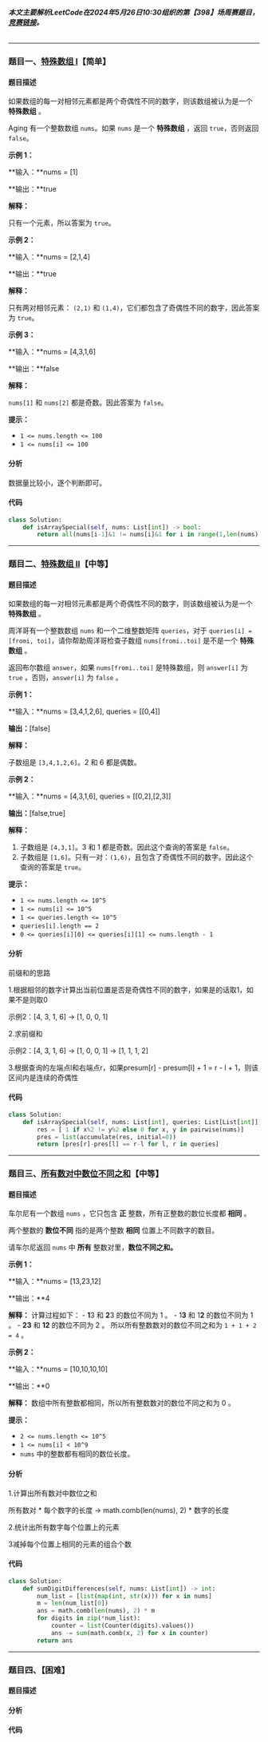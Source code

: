 ###### **本文主要解析LeetCode在2024年5月26日10:30组织的第【398】场周赛题目，**[**竞赛链接**](https://leetcode.cn/contest/weekly-contest-398)**。**

---

### 题目一、[特殊数组 I](https://leetcode.cn/contest/weekly-contest-398/problems/special-array-i/)【简单】

#### 题目描述

如果数组的每一对相邻元素都是两个奇偶性不同的数字，则该数组被认为是一个 **特殊数组** 。

Aging 有一个整数数组 `nums`。如果 `nums` 是一个 **特殊数组** ，返回 `true`，否则返回 `false`。

 

**示例 1：**

**输入：**nums = [1]

**输出：**true

**解释：**

只有一个元素，所以答案为 `true`。

**示例 2：**

**输入：**nums = [2,1,4]

**输出：**true

**解释：**

只有两对相邻元素： `(2,1)` 和 `(1,4)`，它们都包含了奇偶性不同的数字，因此答案为 `true`。

**示例 3：**

**输入：**nums = [4,3,1,6]

**输出：**false

**解释：**

`nums[1]` 和 `nums[2]` 都是奇数。因此答案为 `false`。

 

**提示：**

- `1 <= nums.length <= 100`
- `1 <= nums[i] <= 100`



#### 分析

数据量比较小，逐个判断即可。



#### 代码

```python
class Solution:
    def isArraySpecial(self, nums: List[int]) -> bool:
        return all(nums[i-1]&1 != nums[i]&1 for i in range(1,len(nums)))
```



------

### 题目二、[特殊数组 II](https://leetcode.cn/contest/weekly-contest-398/problems/special-array-ii/)【中等】

#### 题目描述

如果数组的每一对相邻元素都是两个奇偶性不同的数字，则该数组被认为是一个 **特殊数组** 。

周洋哥有一个整数数组 `nums` 和一个二维整数矩阵 `queries`，对于 `queries[i] = [fromi, toi]`，请你帮助周洋哥检查子数组 `nums[fromi..toi]` 是不是一个 **特殊数组** 。

返回布尔数组 `answer`，如果 `nums[fromi..toi]` 是特殊数组，则 `answer[i]` 为 `true` ，否则，`answer[i]` 为 `false` 。

 

**示例 1：**

**输入：**nums = [3,4,1,2,6], queries = [[0,4]]

**输出：**[false]

**解释：**

子数组是 `[3,4,1,2,6]`。2 和 6 都是偶数。

**示例 2：**

**输入：**nums = [4,3,1,6], queries = [[0,2],[2,3]]

**输出：**[false,true]

**解释：**

1. 子数组是 `[4,3,1]`。3 和 1 都是奇数。因此这个查询的答案是 `false`。
2. 子数组是 `[1,6]`。只有一对：`(1,6)`，且包含了奇偶性不同的数字。因此这个查询的答案是 `true`。

 

**提示：**

- `1 <= nums.length <= 10^5`
- `1 <= nums[i] <= 10^5`
- `1 <= queries.length <= 10^5`
- `queries[i].length == 2`
- `0 <= queries[i][0] <= queries[i][1] <= nums.length - 1`

#### 分析

前缀和的思路

1.根据相邻的数字计算出当前位置是否是奇偶性不同的数字，如果是的话取1，如果不是则取0

示例2：[4, 3, 1, 6]  -> [1, 0, 0, 1]

2.求前缀和

示例2：[4, 3, 1, 6]  -> [1, 0, 0, 1] -> [1, 1, 1, 2]

3.根据查询的左端点l和右端点r，如果presum[r] - presum[l] + 1 = r - l + 1，则该区间内是连续的奇偶性

#### 代码

```Python
class Solution:
    def isArraySpecial(self, nums: List[int], queries: List[List[int]]) -> List[bool]:
        res = [ 1 if x%2 != y%2 else 0 for x, y in pairwise(nums)]
        pres = list(accumulate(res, initial=0))
        return [pres[r]-pres[l] == r-l for l, r in queries]
```

------

### 题目三、[所有数对中数位不同之和](https://leetcode.cn/contest/weekly-contest-398/problems/sum-of-digit-differences-of-all-pairs/)【中等】

#### 题目描述

车尔尼有一个数组 `nums` ，它只包含 **正** 整数，所有正整数的数位长度都 **相同** 。

两个整数的 **数位不同** 指的是两个整数 **相同** 位置上不同数字的数目。

请车尔尼返回 `nums` 中 **所有** 整数对里，**数位不同之和。**

 

**示例 1：**

**输入：**nums = [13,23,12]

**输出：**4

**解释：**
计算过程如下：
\- **1**3 和 **2**3 的数位不同为 1 。
\- 1**3** 和 1**2** 的数位不同为 1 。
\- **23** 和 **12** 的数位不同为 2 。
所以所有整数数对的数位不同之和为 `1 + 1 + 2 = 4` 。

**示例 2：**

**输入：**nums = [10,10,10,10]

**输出：**0

**解释：**
数组中所有整数都相同，所以所有整数数对的数位不同之和为 0 。

 

**提示：**

- `2 <= nums.length <= 10^5`
- `1 <= nums[i] < 10^9`
- `nums` 中的整数都有相同的数位长度。

#### 分析

1.计算出所有数对中数位之和

所有数对 * 每个数字的长度 -> math.comb(len(nums), 2) * 数字的长度

2.统计出所有数字每个位置上的元素

3减掉每个位置上相同的元素的组合个数

#### 代码

```python
class Solution:
    def sumDigitDifferences(self, nums: List[int]) -> int:
        num_list = [list(map(int, str(x))) for x in nums]
        m = len(num_list[0])
        ans = math.comb(len(nums), 2) * m
        for digits in zip(*num_list):
            counter = list(Counter(digits).values())
            ans -= sum(math.comb(x, 2) for x in counter)
        return ans
```

------

### 题目四、【困难】

#### 题目描述



#### 分析



#### 代码

```python

```

